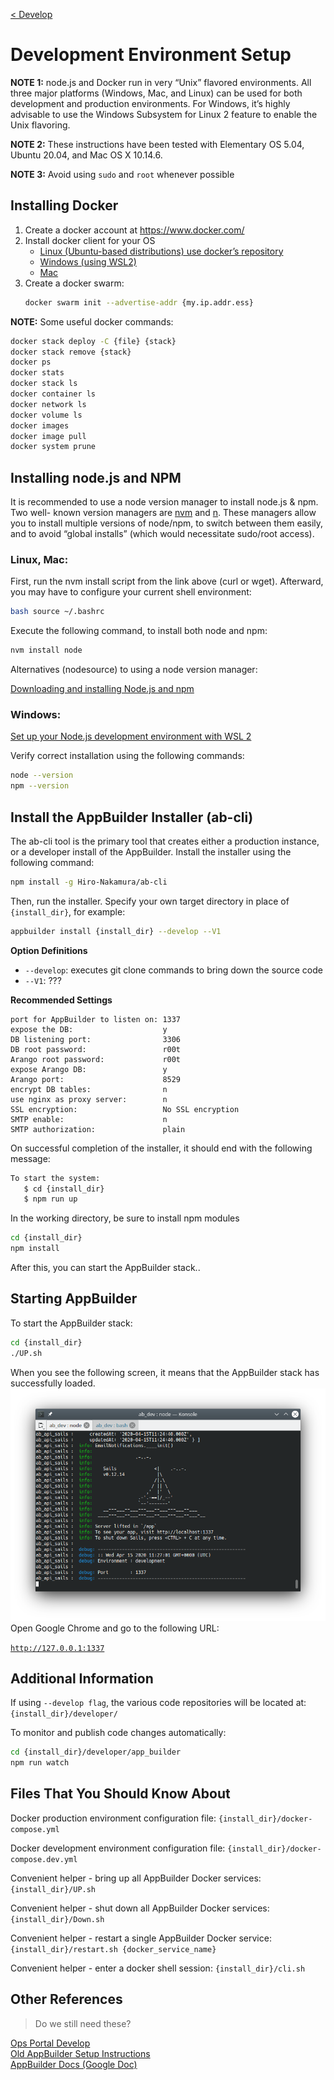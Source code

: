 [< Develop](../Develop.md)

# Development Environment Setup

**NOTE 1:**
node.js and Docker run in very “Unix” flavored environments. All three major platforms (Windows, Mac, and Linux) can be used for both development and production environments. For Windows, it’s highly advisable to use the Windows Subsystem for Linux 2 feature to enable the Unix flavoring.

**NOTE 2:**
These instructions have been tested with Elementary OS 5.04, Ubuntu 20.04, and Mac OS X 10.14.6.

**NOTE 3:**
Avoid using `sudo` and `root` whenever possible

## Installing Docker

1. Create a docker account at https://www.docker.com/
1. Install docker client for your OS
   - [Linux (Ubuntu-based distributions) use docker’s repository](https://docs.docker.com/engine/install/ubuntu/)
   - [Windows (using WSL2)](https://docs.docker.com/docker-for-windows/wsl/)
   - [Mac](https://docs.docker.com/docker-for-mac/install/)
1. Create a docker swarm:
   ```bash
   docker swarm init --advertise-addr {my.ip.addr.ess}
   ```

**NOTE:** Some useful docker commands:

```bash
docker stack deploy -C {file} {stack}
docker stack remove {stack}
docker ps
docker stats
docker stack ls
docker container ls
docker network ls
docker volume ls
docker images
docker image pull
docker system prune
```

## Installing node.js and NPM

It is recommended to use a node version manager to install node.js & npm. Two well- known version managers are [nvm](https://github.com/nvm-sh/nvm#node-version-manager---) and [n](https://github.com/tj/n#n--interactively-manage-your-nodejs-versions). These managers allow you to install multiple versions of node/npm, to switch between them easily, and to avoid “global installs” (which would necessitate sudo/root access).

### Linux, Mac:

First, run the nvm install script from the link above (curl or wget). Afterward, you may have to configure your current shell environment:

```bash
bash source ~/.bashrc
```

Execute the following command, to install both node and npm:

```bash
nvm install node
```

Alternatives (nodesource) to using a node version manager:

[Downloading and installing Node.js and npm](https://docs.npmjs.com/downloading-and-installing-node-js-and-npm)

### Windows:

[Set up your Node.js development environment with WSL 2](https://docs.microsoft.com/en-us/windows/nodejs/setup-on-wsl2)

Verify correct installation using the following commands:

```bash
node --version
npm --version
```

## Install the AppBuilder Installer (ab-cli)

The ab-cli tool is the primary tool that creates either a production instance, or a developer install of the AppBuilder. Install the installer using the following command:

```bash
npm install -g Hiro-Nakamura/ab-cli
```

Then, run the installer. Specify your own target directory in place of `{install_dir}`, for example:

```bash
appbuilder install {install_dir} --develop --V1
```

**Option Definitions**

- `--develop`: executes git clone commands to bring down the source code
- `--V1`: ???

**Recommended Settings**

```plaintext
port for AppBuilder to listen on: 1337
expose the DB:                    y
DB listening port:                3306
DB root password:                 r00t
Arango root password:             r00t
expose Arango DB:                 y
Arango port:                      8529
encrypt DB tables:                n
use nginx as proxy server:        n
SSL encryption:                   No SSL encryption
SMTP enable:                      n
SMTP authorization:               plain
```

On successful completion of the installer, it should end with the following message:

```bash
To start the system:
   $ cd {install_dir}
   $ npm run up
```

In the working directory, be sure to install npm modules

```bash
cd {install_dir}
npm install
```

After this, you can start the AppBuilder stack..

## Starting AppBuilder

To start the AppBuilder stack:

```bash
cd {install_dir}
./UP.sh
```

When you see the following screen, it means that the AppBuilder stack has successfully loaded.
![](images/appbuilderUp.png)
Open Google Chrome and go to the following URL:

[`http://127.0.0.1:1337`](http://127.0.0.1:1337)

## Additional Information

If using `--develop flag`, the various code repositories will be located at: `{install_dir}/developer/`

To monitor and publish code changes automatically:

```bash
cd {install_dir}/developer/app_builder
npm run watch
```

## Files That You Should Know About

Docker production environment configuration file: `{install_dir}/docker-compose.yml`

Docker development environment configuration file: `{install_dir}/docker-compose.dev.yml`

Convenient helper - bring up all AppBuilder Docker services: `{install_dir}/UP.sh`

Convenient helper - shut down all AppBuilder Docker services: `{install_dir}/Down.sh`

Convenient helper - restart a single AppBuilder Docker service: `{install_dir}/restart.sh {docker_service_name}`

Convenient helper - enter a docker shell session: `{install_dir}/cli.sh`

## Other References

> Do we still need these?

[Ops Portal Develop](https://github.com/appdevdesigns/opsportal_docs/blob/master/develop/Develop.md)\
[Old AppBuilder Setup Instructions](oldSetup/Setup.md)\
[AppBuilder Docs (Google Doc)](https://docs.google.com/document/d/1iUrzwCRnTxKRDgTySO6nwvlAa_f3re1hDpNpEeo9500/edit)
